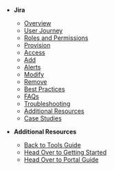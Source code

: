 - **Jira**
  - [Overview](jira/jira-overview)
  -	[User Journey](jira/jira-user-journey)
  -	[Roles and Permissions](jira/jira-roles-and-permissions)
  - [Provision](jira/jira-provision)
  - [Access](jira/jira-access)
  -	[Add](jira/jira-add)
  - [Alerts](jira/jira-alerts)
  -	[Modify](jira/jira-modify)
  -	[Remove](jira/jira-remove)
  - [Best Practices](jira/jira-best-practices)
  - [FAQs](jira/jira-faqs)
  - [Troubleshooting](jira/jira-troubleshooting)
  - [Additional Resources](jira/jira-additional-resources)
  - [Case Studies](jira/jira-case-studies)
      
- **Additional Resources**
  - [Back to Tools Guide](https://docs.developer.tech.gov.sg/docs/ship-hats-tools-guide/#/tools-overview)
  - [Head Over to Getting Started](https://docs.developer.tech.gov.sg/docs/ship-hats-getting-started-guide/#/)
  - [Head Over to Portal Guide](https://docs.developer.tech.gov.sg/docs/ship-hats-portal-guide/#/ship-hats-portal-overview)  